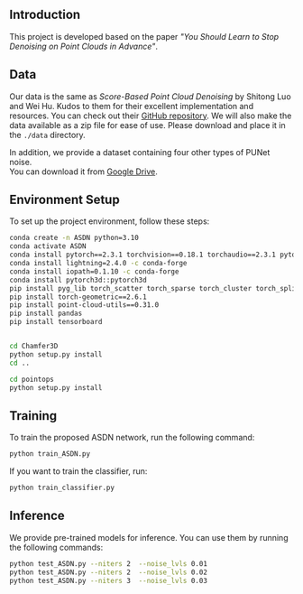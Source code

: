 ## Introduction
This project is developed based on the paper *"You Should Learn to Stop Denoising on Point Clouds in Advance"*. 

## Data
Our data is the same as *Score-Based Point Cloud Denoising* by Shitong Luo and Wei Hu. Kudos to them for their excellent implementation and resources. You can check out their [GitHub repository](https://github.com/luost26/score-denoise). We will also make the data available as a zip file for ease of use. Please download and place it in the `./data` directory.

In addition, we provide a dataset containing four other types of PUNet noise.  
You can download it from [Google Drive](https://drive.google.com/file/d/1bHaUhDdJ5foXxQp67Y6MDuyu0gqg-vbm/view?usp=sharing).  
## Environment Setup
To set up the project environment, follow these steps:

```bash
conda create -n ASDN python=3.10
conda activate ASDN
conda install pytorch==2.3.1 torchvision==0.18.1 torchaudio==2.3.1 pytorch-cuda=11.8 -c pytorch -c nvidia
conda install lightning=2.4.0 -c conda-forge
conda install iopath=0.1.10 -c conda-forge
conda install pytorch3d::pytorch3d
pip install pyg_lib torch_scatter torch_sparse torch_cluster torch_spline_conv -f https://data.pyg.org/whl/torch-2.3.1+cu118.html
pip install torch-geometric==2.6.1
pip install point-cloud-utils==0.31.0
pip install pandas
pip install tensorboard


cd Chamfer3D
python setup.py install
cd ..

cd pointops
python setup.py install


```

## Training
To train the proposed ASDN network, run the following command:

```bash
python train_ASDN.py
```

If you want to train the classifier, run:

```bash
python train_classifier.py
```

## Inference
We provide pre-trained models for inference. You can use them by running the following commands:

```bash
python test_ASDN.py --niters 2  --noise_lvls 0.01 
python test_ASDN.py --niters 2  --noise_lvls 0.02
python test_ASDN.py --niters 3  --noise_lvls 0.03
```
